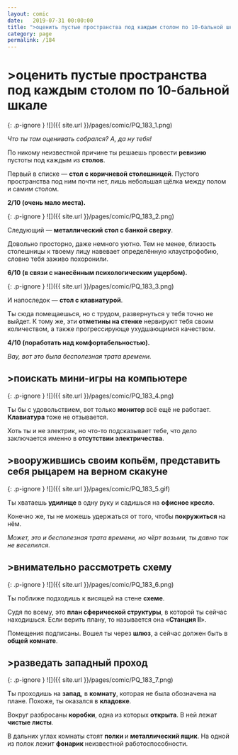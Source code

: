 ```yaml
---
layout: comic
date:   2019-07-31 00:00:00 
title: ">оценить пустые пространства под каждым столом по 10-бальной шкале"
category: page
permalink: /184
---
```

# >оценить пустые пространства под каждым столом по 10-бальной шкале

{: .p-ignore }
![]({{ site.url }}/pages/comic/PQ_183_1.png)

<em>Что ты там оценивать собрался? А, да ну тебя!</em>

По никому неизвестной причине ты решаешь провести <strong>ревизию </strong>пустоты под каждым из <strong>столов</strong>.

Первый в списке — <strong>стол с коричневой столешницей</strong>. Пустого пространства под ним почти нет, лишь небольшая щёлка между полом и самим столом.

<strong>2/10 (очень мало места).</strong>

{: .p-ignore }
![]({{ site.url }}/pages/comic/PQ_183_2.png)

Следующий — <strong>металлический стол с банкой сверху</strong>.

Довольно просторно, даже немного уютно. Тем не менее, близость столешницы к твоему лицу навевает определённую клаустрофобию, словно тебя заживо похоронили.

<strong>6/10 (в связи с нанесённым психологическим ущербом).</strong>

{: .p-ignore }
![]({{ site.url }}/pages/comic/PQ_183_3.png)

И напоследок — <strong>стол с клавиатурой</strong>.

Ты сюда помещаешься, но с трудом, развернуться у тебя точно не выйдет. К тому же, эти <strong>отметины на стенке</strong> нервируют тебя своим количеством, а также прогрессирующе ухудшающимся качеством.

<strong>4/10 (поработать над комфортабельностью).</strong>

<em>Вау, вот это была бесполезная трата времени.</em>

## >поискать мини-игры на компьютере

{: .p-ignore }
![]({{ site.url }}/pages/comic/PQ_183_4.png)

Ты бы с удовольствием, вот только <strong>монитор </strong>всё ещё не работает. <strong>Клавиатура </strong>тоже не отзывается.

Хоть ты и не электрик, но что-то подсказывает тебе, что дело заключается именно в <strong>отсутствии электричества</strong>.

## >вооружившись своим копьём, представить себя рыцарем на верном скакуне

{: .p-ignore }
![]({{ site.url }}/pages/comic/PQ_183_5.gif)

Ты хватаешь <strong>удилище </strong>в одну руку и садишься на <strong>офисное кресло</strong>. 

Конечно же, ты не можешь удержаться от того, чтобы <strong>покружиться </strong>на нём.

<em>Может, это и бесполезная трата времени, но чёрт возьми, ты давно так не веселился.</em>

## >внимательно рассмотреть схему

{: .p-ignore }
![]({{ site.url }}/pages/comic/PQ_183_6.png)

Ты поближе подходишь к висящей на стене <strong>схеме</strong>.

Судя по всему, это <strong>план сферической структуры</strong>, в которой ты сейчас находишься. Если верить плану, то называется она «<strong>Станция II</strong>».

Помещения подписаны. Вошел ты через <strong>шлюз</strong>, а сейчас должен быть в <strong>общей комнате</strong>.

## >разведать западный проход

{: .p-ignore }
![]({{ site.url }}/pages/comic/PQ_183_7.png)

Ты проходишь на <strong>запад</strong>, в <strong>комнату</strong>, которая не была обозначена на плане. Похоже, ты оказался в <strong>кладовке</strong>.

Вокруг разбросаны <strong>коробки</strong>, одна из которых <strong>открыта</strong>. В ней лежат <strong>чистые листы</strong>. 

В дальних углах комнаты стоят <strong>полки </strong>и <strong>металлический ящик</strong>. На одной из полок лежит <strong>фонарик </strong>неизвестной работоспособности.

